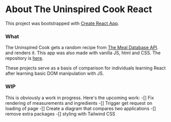 # About The Uninspired Cook React

This project was bootstrapped with [Create React App](https://github.com/facebook/create-react-app).

### What 

The Uninspired Cook gets a random recipe from [The Meal Database API](https://www.themealdb.com/api.php). and renders it. This app was also made with vanilla JS, html and CSS. The repository is [here](https://github.com/mariahlaqua/TheUninspiredCook).

These projects serve as a basis of comparison for individuals learning React after learning basic DOM manipulation with JS.

### WIP

This is obviously a work in progress. Here's the upcoming work:
-[] Fix rendering of measurements and ingredients
-[] Trigger get request on loading of page
-[] Create a diagram that compares two applications
-[] remove extra packages
-[] styling with Tailwind CSS
